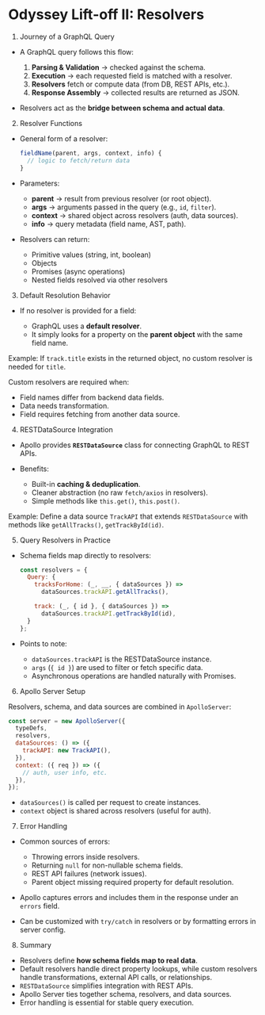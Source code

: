 # Odyssey Lift-off II: Resolvers


1. Journey of a GraphQL Query

* A GraphQL query follows this flow:

  1. **Parsing & Validation** → checked against the schema.
  2. **Execution** → each requested field is matched with a resolver.
  3. **Resolvers** fetch or compute data (from DB, REST APIs, etc.).
  4. **Response Assembly** → collected results are returned as JSON.
* Resolvers act as the **bridge between schema and actual data**.

2. Resolver Functions

* General form of a resolver:

  ```js
  fieldName(parent, args, context, info) {
    // logic to fetch/return data
  }
  ```

* Parameters:

  * **parent** → result from previous resolver (or root object).
  * **args** → arguments passed in the query (e.g., `id`, `filter`).
  * **context** → shared object across resolvers (auth, data sources).
  * **info** → query metadata (field name, AST, path).

* Resolvers can return:

  * Primitive values (string, int, boolean)
  * Objects
  * Promises (async operations)
  * Nested fields resolved via other resolvers

3. Default Resolution Behavior

* If no resolver is provided for a field:

  * GraphQL uses a **default resolver**.
  * It simply looks for a property on the **parent object** with the same field name.

Example:
If `track.title` exists in the returned object, no custom resolver is needed for `title`.

Custom resolvers are required when:

* Field names differ from backend data fields.
* Data needs transformation.
* Field requires fetching from another data source.

4. RESTDataSource Integration

* Apollo provides **`RESTDataSource`** class for connecting GraphQL to REST APIs.
* Benefits:

  * Built-in **caching & deduplication**.
  * Cleaner abstraction (no raw `fetch/axios` in resolvers).
  * Simple methods like `this.get()`, `this.post()`.
  
Example:
Define a data source `TrackAPI` that extends `RESTDataSource` with methods like `getAllTracks()`, `getTrackById(id)`.

5. Query Resolvers in Practice

* Schema fields map directly to resolvers:

  ```js
  const resolvers = {
    Query: {
      tracksForHome: (_, __, { dataSources }) =>
        dataSources.trackAPI.getAllTracks(),

      track: (_, { id }, { dataSources }) =>
        dataSources.trackAPI.getTrackById(id),
    }
  };
  ```

* Points to note:

  * `dataSources.trackAPI` is the RESTDataSource instance.
  * `args` (`{ id }`) are used to filter or fetch specific data.
  * Asynchronous operations are handled naturally with Promises.

6. Apollo Server Setup

Resolvers, schema, and data sources are combined in `ApolloServer`:

```js
const server = new ApolloServer({
  typeDefs,
  resolvers,
  dataSources: () => ({
    trackAPI: new TrackAPI(),
  }),
  context: ({ req }) => ({
    // auth, user info, etc.
  }),
});
```

* `dataSources()` is called per request to create instances.
* `context` object is shared across resolvers (useful for auth).


7. Error Handling

* Common sources of errors:

  * Throwing errors inside resolvers.
  * Returning `null` for non-nullable schema fields.
  * REST API failures (network issues).
  * Parent object missing required property for default resolution.

* Apollo captures errors and includes them in the response under an `errors` field.

* Can be customized with `try/catch` in resolvers or by formatting errors in server config.


8. Summary

* Resolvers define **how schema fields map to real data**.
* Default resolvers handle direct property lookups, while custom resolvers handle transformations, external API calls, or relationships.
* `RESTDataSource` simplifies integration with REST APIs.
* Apollo Server ties together schema, resolvers, and data sources.
* Error handling is essential for stable query execution.



